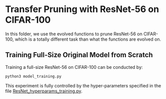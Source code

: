 # Transfer Pruning with ResNet-56 on CIFAR-100

In this folder, we use the evolved functions to prune ResNet-56 on CIFAR-100, which is a totally different task than what the functions are evolved on. 

## Training Full-Size Original Model from Scratch

Training a full-size ResNet-56 on CIFAR-100 can be conducted by:

```
python3 model_training.py
```

This experiment is fully controlled by the hyper-parameters specified in the file [ResNet_hyperparams_training.py](./ResNet_hyperparams_training.py). 

